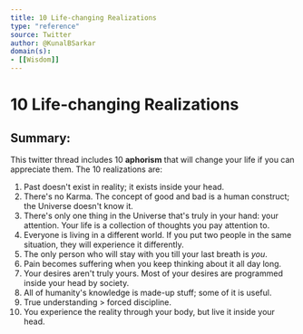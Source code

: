 ```yaml
---
title: 10 Life-changing Realizations
type: "reference"
source: Twitter
author: @KunalBSarkar
domain(s):
- [[Wisdom]]
---
```

# 10 Life-changing Realizations

## Summary:

This twitter thread includes 10 **aphorism** that will change your life if you can appreciate them. The 10 realizations are:

1. Past doesn't exist in reality; it exists inside your head. 
1. There's no Karma. The concept of good and bad is a human construct; the Universe doesn't know it. 
1. There's only one thing in the Universe that's truly in your hand: your attention. Your life is a collection of thoughts you pay attention to. 
1. Everyone is living in a different world. If you put two people in the same situation, they will experience it differently. 
1. The only person who will stay with you till your last breath is *you*. 
1. Pain becomes suffering when you keep thinking about it all day long. 
1. Your desires aren't truly yours. Most of your desires are programmed inside your head by society. 
1. All of humanity's knowledge is made-up stuff; some of it is useful. 
1. True understanding > forced discipline. 
1. You experience the reality through your body, but live it inside your head. 
